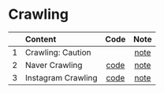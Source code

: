 # Crawling



|  |Content| Code | Note |
| :-----------:| :----------- | :------------: | :------------: | 
| 1 |Crawling: Caution | | [note](https://github.com/forestinblue/Crawling/blob/master/Study_Work_Note/Crawling_caution.md) | 
| 2 |Naver Crawling |[code](https://github.com/forestinblue/Crawling/blob/master/Crawling_Navermap.ipynb) | [note](https://github.com/forestinblue/Crawling/blob/master/Study_Work_Note/NaverMap_Crawling.md) | 
| 3 |Instagram Crawling |[code](https://github.com/forestinblue/Crawling/blob/master/Instagram_Crawling.ipynb) | [note](https://github.com/forestinblue/Crawling/blob/master/Study_Work_Note/Instagram_Crawling.md) |







